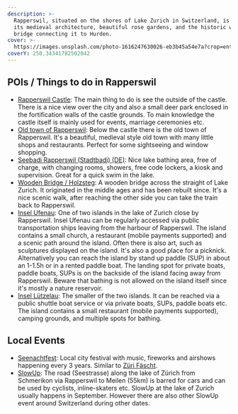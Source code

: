 ```yaml
---
description: >-
  Rapperswil, situated on the shores of Lake Zurich in Switzerland, is known for
  its medieval architecture, beautiful rose gardens, and the historic wooden
  bridge connecting it to Hurden.
cover: >-
  https://images.unsplash.com/photo-1616247630026-eb3b45a54e7a?crop=entropy&cs=tinysrgb&fm=jpg&ixid=MnwxOTcwMjR8MHwxfHNlYXJjaHwxfHxyYXBwZXJzd2lsJTIwY2FzdGxlfGVufDB8fHx8MTY2MDM3NDgzNw&ixlib=rb-1.2.1&q=80
coverY: 250.34341782502042
---
```


## POIs / Things to do in Rapperswil

* [Rapperswil Castle](https://www.zuerich.com/en/visit/attractions/rapperswil-castle): The main thing to do is see the outside of the castle. There is a nice view over the city and also a small deer park enclosed in the fortification walls of the castle grounds. To main knowledge the castle itself is mainly used for events, marriage ceremonies etc.
* [Old town of Rapperswil](https://www.myswitzerland.com/en-ch/experiences/medieval-small-town/): Below the castle there is the old town of Rapperswil. It's a beautiful, medieval style old town with many little shops and restaurants. Perfect for some sightseeing and window shopping. &#x20;
* [Seebadi Rapperswil (Stadtbadi) (DE)](https://www.seebadirapperswil.ch/badi/): Nice lake bathing area, free of charge, with changing rooms, showers, free code lockers, a kiosk and supervision. Great for a quick swim in the lake.
* [Wooden Bridge / Holzsteg](https://www.zuerich.com/en/visit/attractions/rapperswil-hurden-bridge): A wooden bridge across the straight of Lake Zurich. It originated in the middle ages and has been rebuilt since. It's a nice scenic walk, after reaching the other side you can take the train back to Rapperswil.
* [Insel Ufenau](https://www.zuerich.com/en/visit/attractions/ufenau-island): One of two islands in the lake of Zurich close by Rapperswil. Insel Ufenau can be regularly accessed via public transportation ships leaving from the harbour of Rapperswil. The island contains a small church, a restaurant (mobile payments supported) and a scenic path around the island. Often there is also art, such as sculptures displayed on the island. It's also a good place for a picknick. Alternatively you can reach the island by stand up paddle (SUP) in about an 1-1.5h or in a rented paddle boat. The landing spot for private boats, paddle boats, SUPs is on the backside of the island facing away from Rapperswil. Beware that bathing is not allowed on the island itself since it's mostly a nature reservoir.
* [Insel Lützelau](https://www.zuerich.com/en/visit/nature/luetzelau-island): The smaller of the two islands. It can be reached via a  public shuttle boat service or via private boats, SUPs, paddle boats etc. The island contains a small restaurant (mobile payments supported), camping grounds, and multiple spots for bathing.

## Local Events

* [Seenachtfest](https://www.seenachtfest.ch/): Local city festival with music, fireworks and airshows happening every 3 years. Similar to [Züri Fäscht](💙%20Zürich.md).
* [SlowUp](https://www.slowup.ch/): The road (Seestrasse) along the lake of Zürich from Schmerikon via Rapperswil to Meilen (55km) is barred for cars and can be used by cyclists, inline-skaters etc. SlowUp at the lake of Zurich usually happens in September. However there are also other SlowUp event around Switzerland during other dates.

